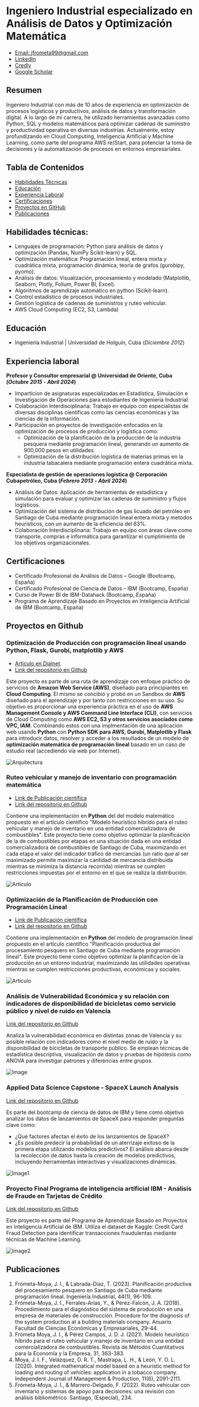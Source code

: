 # Ingeniero Industrial especializado en Análisis de Datos y Optimización Matemática

- [Email: jfrometa99@gmail.com](mailto:jfrometa99@gmail.com)
- [LinkedIn](https://www.linkedin.com/in/jorge-israel-frometa-moya/)
- [Credly](https://www.credly.com/users/jorge-frometa)
- [Google Scholar](https://scholar.google.com/citations?user=FYjO18MAAAAJ&hl=es&oi=ao)

## Resumen
Ingeniero Industrial con más de 10 años de experiencia en optimización de procesos logísticos y productivos, análisis de datos y transformación digital. A lo largo de mi carrera, he utilizado herramientas avanzadas como Python, SQL y modelos matemáticos para optimizar cadenas de suministro y productividad operativa en diversas industrias. Actualmente, estoy profundizando en Cloud Computing, Inteligencia Artificial y Machine Learning, como parte del programa AWS re/Start, para potenciar la toma de decisiones y la automatización de procesos en entornos empresariales.

## Tabla de Contenidos
- [Habilidades Técnicas](#Habilidades-técnicas)
- [Educación](#Educación)
- [Experiencia Laboral](#Experiencia-laboral)
- [Certificaciones](#Certificaciones)
- [Proyectos en GitHub](#Proyectos-en-Github)
- [Publicaciones](#Publicaciones)

## Habilidades técnicas: 

- Lenguajes de programación: Python para análisis de datos y optimización (Pandas, NumPy Scikit-learn) y SQL.
- Optimización matemática: Programación lineal, entera mixta y cuadrática mixta, programación dinámica, teoría de grafos (gurobipy, pyomo).
- Análisis de datos: Visualización, procesamiento y modelado (Matplotlib, Seaborn, Plotly, Folium, Power BI, Excel).
- Algoritmos de aprendizaje automático en python (Scikit-learn).
- Control estadístico de procesos industriales.
- Gestión logística de cadenas de suministros y ruteo vehicular.
- AWS Cloud Computing (EC2, S3, Lambda)

## Educación		        		
- Ingeniería Industrial | Universidad de Holguín, Cuba (_Diciembre 2012_)

## Experiencia laboral
**Profesor y Consultor empresarial @ Universidad de Oriente, Cuba (_Octubre 2015_ - _Abril 2024_)**
- Imparticion de asignaturas especializadas en Estadística, Simulación e Investigación de Operaciones para estudiantes de Ingeniería Industrial.
- Colaboración Interdisciplinaria: Trabajo en equipo con especialistas de diversas disciplinas científicas como las ciencias económicas y las ciencias de la información.
- Participación en proyectos de investigación enfocados en la optimización de procesos de producción y logística como:
  * Optimización de la planificación de la producción de la industria pesquera mediante programación lineal, generando un aumento de 900,000 pesos en utilidades.
  * Optimización de la distribución logística de materias primas en la industria tabacalera mediante programación entera cuadrática mixta.

**Especialista de gestión de operaciones logística @ Corporación Cubapetróleo, Cuba (_Febrero 2013_ - _Abril 2024_)**
- Análisis de Datos: Aplicación de herramientas de estadística y simulación para evaluar y optimizar las cadenas de suministro y flujos logísticos.
- Optimización del sistema de distribución de gas licuado del petróleo en Santiago de Cuba mediante programación lineal entera mixta y metodos heurísticos, con un aumento de la eficiencia del 63%.
- Colaboración Interdisciplinaria: Trabajo en equipo con áreas clave como transporte, compras e informática para garantizar el cumplimiento de los objetivos organizacionales.

## Certificaciones

- Certificado Profesional de Análisis de Datos – Google (Bootcamp, España)
- Certificado Profesional de Ciencia de Datos – IBM (Bootcamp, España)
- Curso de Power BI de IBM-Datahack (Bootcamp, España)
- Programa de Aprendizaje Basado en Proyectos en Inteligencia Artificial de IBM (Bootcamp, España)

## Proyectos en Github

### Optimización de Producción con programación lineal usando Python, Flask, Gurobi, matplotlib y AWS
- [Artículo en Dialnet](https://dialnet.unirioja.es/servlet/articulo?codigo=9472260).
- [Link del repositorio en Github](https://github.com/jfrometa88/aws-flask-gurobi-pl)

Este proyecto es parte de una ruta de aprendizaje con enfoque práctico de servicios de **Amazon Web Service (AWS)**, diseñado para principiantes en **Cloud Computing**. El mismo se concibió y probó en un Sandbox de **AWS** diseñado para el aprendizaje y por tanto con restricciones en su uso. Su objetivo es proporcionar una experiencia práctica en el uso de **AWS Management Console y AWS Command Line Interface (CLI)**, con servicios de Cloud Computing como **AWS EC2, S3 y otros servicios asociados como VPC, IAM**. Combinando estos con una implmentación de una aplicación web usando **Python** con **Python SDK para AWS, Gurobi, Matplotlib y Flask** para introducir datos, resolver y acceder a los resultados de un modelo de **optimización matemática de programación lineal** basado en un caso de estudio real (accediendo vía web por Internet).

![Arquitectura](images/Arch_AWS.png)

### Ruteo vehicular y manejo de inventario con programación matemática
- [Link de Publicación científica](https://www.upo.es/revistas/index.php/RevMetCuant/article/view/3574/5108)
- [Link del repositorio en Github](https://github.com/jfrometa88/Ruteo-vehicular-con-programacion-matematica)

Contiene una implementación en **Python** del del modelo matemático propuesto en el artículo científico "Modelo heurístico híbrido para el ruteo vehicular y manejo de inventario en una entidad comercializadora de combustibles". Este proyecto tiene como objetivo optimizar la planificación de la de combustibles por etapas en una situación dada en una entidad comercializadora de combustibles de Santiago de Cuba, maximizando en cada etapa el valor del indicador tráfico de mercancías (un ratio que al ser maximizado permite maximizar la cantidad de mercancía distribuida mientras se minimiza la distancia recorrida) mientras se cumplen restricciones impuestas por el entorno en el que se realiza la distribución.

![Articulo](images/Algoritmo.PNG)

### Optimización de la Planificación de Producción con Programación Lineal
- [Link de Publicación científica](https://dialnet.unirioja.es/servlet/articulo?codigo=9472260)
- [Link del repositorio en Github](https://github.com/jfrometa88/Optimizaci-n-de-la-Planificaci-n-de-Producci-n-con-Programaci-n-Lineal)

Contiene una implementación en **Python** del modelo de programación lineal propuesto en el artículo científico "Planificación productiva del procesamiento pesquero en Santiago de Cuba mediante programación lineal". Este proyecto tiene como objetivo optimizar la planificación de la producción en un entorno industrial, maximizando las utilidades operativas mientras se cumplen restricciones productivas, económicas y sociales.

![Articulo](images/articulo.png)

### Análisis de Vulnerabilidad Económica y su relación con indicadores de disponibilidad de bicicletas como servicio público y nivel de ruido en Valencia
[Link del repositorio en Github](https://github.com/jfrometa88/Analisis-de-datos-abiertos-valencia)

Analiza la vulnerabilidad económica en distintas zonas de Valencia y su posible relación con indicadores como el nivel medio de ruido y la disponibilidad de bicicletas de transporte público. Se emplean técnicas de estadística descriptiva, visualización de datos y pruebas de hipótesis como ANOVA para investigar patrones y diferencias entre grupos.

![Image](images/Nivel_ruido_geolocal.png)

### Applied Data Science Capstone - SpaceX Launch Analysis
[Link del repositorio en Github](https://github.com/jfrometa88/Applied-Data-Science-Capstone)

Es parte del bootcamp de ciencia de datos de IBM y tiene como objetivo analizar los datos de lanzamientos de SpaceX para responder preguntas clave como:
- ¿Qué factores afectan el éxito de los lanzamientos de SpaceX?
- ¿Es posible predecir la probabilidad de un aterrizaje exitoso de la primera etapa utilizando modelos predictivos?
El análisis abarca desde la recolección de datos hasta la creación de modelos predictivos, incluyendo herramientas interactivas y visualizaciones dinámicas.

![Image1](images/cohete.jpg)

### Proyecto Final Programa de inteligencia artificial IBM - Análisis de Fraude en Tarjetas de Crédito
[Link del repositorio en Github](https://github.com/jfrometa88/Proyecto-Final-IBM-AI)

Este proyecto es parte del Programa de Aprendizaje Basado en Proyectos en Inteligencia Artificial de IBM. Utiliza el dataset de Kaggle: Credit Card Fraud Detection para identificar transacciones fraudulentas mediante técnicas de Machine Learning.

![Image2](images/Results_XGBooster.png)

## Publicaciones 
1. Frómeta-Moya, J. I., & Labrada-Díaz, T. (2023). Planificación productiva del procesamiento pesquero en Santiago de Cuba mediante programación lineal. Ingeniería Industrial, 44(1), 96-109.
2. Frómeta-Moya, J. I., Ferrales-Arias, Y., & Pérez-Falcón, J. A. (2018). Procedimiento para el diagnóstico del sistema de producción en una empresa de materiales de construcción. Procedure for the diagnosis of the system production at a building materials company. Anuario Facultad de Ciencias Económicas y Empresariales, 29-44.
3. Frómeta Moya, J. I., & Pérez Campos, J. D. J. (2021). Modelo heurístico híbrido para el ruteo vehicular y manejo de inventario en una entidad comercializadora de combustibles. Revista de Métodos Cuantitativos para la Economía y la Empresa, 31, 363-383.
4. Moya, J. I. F., Velázquez, D. R. T., Mastrapa, L. H., & León, Y. O. L. (2020). Integrated mathematical model based on a heuristic method for loading and routing of vehicles: application in a tobacco company. Independent Journal of Management & Production, 11(6), 2091-2111.
5. Frómeta-Moya, J. I., & Marrero-Delgado, F. (2022). Ruteo vehicular con inventario y sistemas de apoyo para decisiones: una revisión con análisis bibliométrico. Santiago, (Especial), 234.



